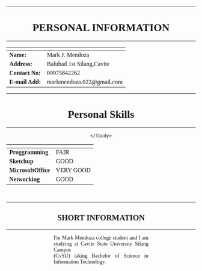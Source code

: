 <!DOCTYPE html>
<html>
<head>
<title></title>
<style type="text/css">
    body {
        font-family: 'Century Gothic';
    }
    p {
        text-align: justify;
        width: 50%;
       }
       </style>

</head>


<center>
    <hr>
    <h1>PERSONAL INFORMATION</h1>
    <hr>
<table>
    <thead>
         <th></th>
         <th></th>
      </thead>
      <tbody>
          <tr>
              <td><strong>Name:</strong></td>
              <td>Mark J. Mendoza</td>
          </tr>
          <tr>
	      <td><strong>Address:</strong></td>
			<td>Balubad 1st Silang,Cavite</td>
			</tr>
		<tr>
			<td><strong>Contact No:</strong></td>
			<td>09975842262</td>
			</tr>
		<tr>
			<td><strong>E-mail Add:</strong></td>
			<td>markmendoza.022@gmail.com</td>
			</tr>				
  </tbody>
</table>
</center>
<body>
<center>
	<hr>
	<h1>Personal Skills</h1>
	<hr>
<table>
	<thead>
		<th></th>
		<th></th>
	</thead>
	<tbody>
		<tr>
		<td><strong>Proggramming</strong></td>
		<td>FAIR</td>
		</tr>
		<tr>
		<td><strong>Sketchup</strong></td>
		<td>GOOD</td>
		</tr>
		<tr>
		<td><strong>MicrosoftOffice</strong></td>
		<td>VERY GOOD</td>
		</tr>
	        <tr>
		<td><strong>Networking</strong></td>
			<td>GOOD</td>
			</tr>

    </tbody>
</table>
</center>
<br>
<center>
    <hr>
    <h2>SHORT INFORMATION</h2>
    <hr>
    <p>I'm Mark Mendoza college student and I am studying at Cavite State University Silang Campus <br>(CvSU)
    taking Bachelor of Science in Information Technology.</p>
    <br>
    <br>
    <br>
</center>


</body>
</html>
